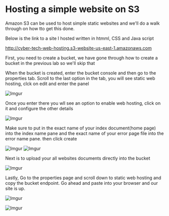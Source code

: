 # Hosting a simple website on S3

Amazon S3 can be used to host simple static websites and we'll do a walk through on how tto get this done.

Below is the link to a site I hosted written in htmml, CSS and Java script

http://cyber-tech-web-hosting.s3-website-us-east-1.amazonaws.com

First, you need to create a bucket, we have gone through how to create a bucket in the previous lab so we'll skip that 

When the bucket is created, enter the bucket console and then go to the properties tab. Scroll to the last option in the tab, you will see static web hosting, clck on edit and enter the panel

![Imgur](https://imgur.com/ApNmGhD.jpg)

Once you enter there you wll see an option to enable web hosting, click on it and configure the other details

![Imgur](https://imgur.com/mZwRwe2.jpg)

Make sure to put in the exact name of your index document(home page) into the index name pane and the exact name of your error page file into the error name pane. then click create

![Imgur](https://imgur.com/zAUBGeX.jpg)
![Imgur](https://imgur.com/XT8D8q0.jpg)

Next is to upload your all websites documents directly into the bucket 

![Imgur](https://imgur.com/XtEIkPU.jpg)

Lastly, Go to the properties page and scroll down to static web hosting and copy the bucket endpoint. Go ahead and paste into your browser and our site is up.

![Imgur](https://imgur.com/Tq4m9yW.jpg)

    
![Imgur](https://imgur.com/bKmc9hJ.jpg)
